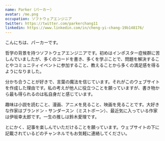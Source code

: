 ```yaml
---
name: Parker（パーカー）
avatar: /me.png
occupation: ソフトウェアエンジニア
twitter: https://twitter.com/parkerchang11
linkedin: https://www.linkedin.com/in/cheng-yi-chang-19b148176/
---
```


こんにちは、パーカーです。

哲学の背景を持つソフトウェアエンジニアです。初めはインポスター症候群に苦しんでいましたが、多くのコードを書き、多くを学ぶことで、問題を解決することやコミュニティイベントに参加すること、教えることから多くの満足感を得るようになりました。

分かち合うことが好きで、言葉の魔法を信じています。それがこのウェブサイトを作成した理由です。私の考えが他人に役立つことを願っていますが、書き物から最も得られるのは私自身だと感じています。

趣味は小説を読むこと、漫画、アニメを見ること、映画を見ることです。大好きな作家はブランドン・サンダースン（ミストボーン）、最近気に入っている作家は伊坂幸太郎です。一生の推しは鈴木愛理です。

とにかく、記事を楽しんでいただけることを願っています。ウェブサイトの下に記載されているどのチャンネルでもお気軽に連絡してください。
